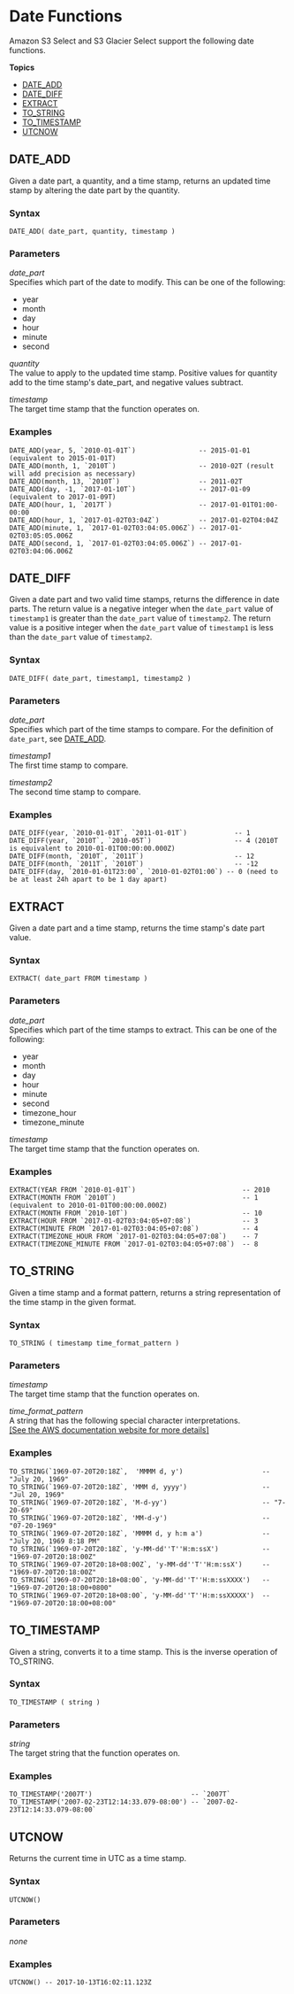 # Date Functions<a name="s3-glacier-select-sql-reference-date"></a>

Amazon S3 Select and S3 Glacier Select support the following date functions\.

**Topics**
+ [DATE\_ADD](#s3-glacier-select-sql-reference-date-add)
+ [DATE\_DIFF](#s3-glacier-select-sql-reference-date-diff)
+ [EXTRACT](#s3-glacier-select-sql-reference-extract)
+ [TO\_STRING](#s3-glacier-select-sql-reference-to-string)
+ [TO\_TIMESTAMP](#s3-glacier-select-sql-reference-to-timestamp)
+ [UTCNOW](#s3-glacier-select-sql-reference-utcnow)

## DATE\_ADD<a name="s3-glacier-select-sql-reference-date-add"></a>

Given a date part, a quantity, and a time stamp, returns an updated time stamp by altering the date part by the quantity\.

### Syntax<a name="s3-glacier-select-sql-reference-date-add-syntax"></a>

```
DATE_ADD( date_part, quantity, timestamp )
```

### Parameters<a name="s3-glacier-select-sql-reference-date-add-parameters"></a>

*date\_part*   
Specifies which part of the date to modify\. This can be one of the following:  
+ year
+ month
+ day
+ hour
+ minute
+ second

 *quantity*   
The value to apply to the updated time stamp\. Positive values for quantity add to the time stamp's date\_part, and negative values subtract\.

 *timestamp*   
The target time stamp that the function operates on\.

### Examples<a name="s3-glacier-select-sql-reference-date-add-examples"></a>

```
DATE_ADD(year, 5, `2010-01-01T`)                -- 2015-01-01 (equivalent to 2015-01-01T)
DATE_ADD(month, 1, `2010T`)                     -- 2010-02T (result will add precision as necessary)
DATE_ADD(month, 13, `2010T`)                    -- 2011-02T
DATE_ADD(day, -1, `2017-01-10T`)                -- 2017-01-09 (equivalent to 2017-01-09T)
DATE_ADD(hour, 1, `2017T`)                      -- 2017-01-01T01:00-00:00
DATE_ADD(hour, 1, `2017-01-02T03:04Z`)          -- 2017-01-02T04:04Z
DATE_ADD(minute, 1, `2017-01-02T03:04:05.006Z`) -- 2017-01-02T03:05:05.006Z
DATE_ADD(second, 1, `2017-01-02T03:04:05.006Z`) -- 2017-01-02T03:04:06.006Z
```

## DATE\_DIFF<a name="s3-glacier-select-sql-reference-date-diff"></a>

Given a date part and two valid time stamps, returns the difference in date parts\. The return value is a negative integer when the `date_part` value of `timestamp1` is greater than the `date_part` value of `timestamp2`\. The return value is a positive integer when the `date_part` value of `timestamp1` is less than the `date_part` value of `timestamp2`\.

### Syntax<a name="s3-glacier-select-sql-reference-date-diff-syntax"></a>

```
DATE_DIFF( date_part, timestamp1, timestamp2 )
```

### Parameters<a name="s3-glacier-select-sql-reference-date-diff-parameters"></a>

 *date\_part*   
Specifies which part of the time stamps to compare\. For the definition of `date_part`, see [DATE\_ADD](#s3-glacier-select-sql-reference-date-add)\.

 *timestamp1*   
The first time stamp to compare\.

 *timestamp2*   
The second time stamp to compare\.

### Examples<a name="s3-glacier-select-sql-reference-date-diff-examples"></a>

```
DATE_DIFF(year, `2010-01-01T`, `2011-01-01T`)            -- 1
DATE_DIFF(year, `2010T`, `2010-05T`)                     -- 4 (2010T is equivalent to 2010-01-01T00:00:00.000Z)
DATE_DIFF(month, `2010T`, `2011T`)                       -- 12
DATE_DIFF(month, `2011T`, `2010T`)                       -- -12
DATE_DIFF(day, `2010-01-01T23:00`, `2010-01-02T01:00`) -- 0 (need to be at least 24h apart to be 1 day apart)
```

## EXTRACT<a name="s3-glacier-select-sql-reference-extract"></a>

Given a date part and a time stamp, returns the time stamp's date part value\.

### Syntax<a name="s3-glacier-select-sql-reference-extract-syntax"></a>

```
EXTRACT( date_part FROM timestamp )
```

### Parameters<a name="s3-glacier-select-sql-reference-extract-parameters"></a>

 *date\_part*   
Specifies which part of the time stamps to extract\. This can be one of the following:  
+ year
+ month
+ day
+ hour
+ minute
+ second
+ timezone\_hour
+ timezone\_minute

 *timestamp*   
The target time stamp that the function operates on\.

### Examples<a name="s3-glacier-select-sql-reference-extract-examples"></a>

```
EXTRACT(YEAR FROM `2010-01-01T`)                           -- 2010
EXTRACT(MONTH FROM `2010T`)                                -- 1 (equivalent to 2010-01-01T00:00:00.000Z)
EXTRACT(MONTH FROM `2010-10T`)                             -- 10
EXTRACT(HOUR FROM `2017-01-02T03:04:05+07:08`)             -- 3
EXTRACT(MINUTE FROM `2017-01-02T03:04:05+07:08`)           -- 4
EXTRACT(TIMEZONE_HOUR FROM `2017-01-02T03:04:05+07:08`)    -- 7
EXTRACT(TIMEZONE_MINUTE FROM `2017-01-02T03:04:05+07:08`)  -- 8
```

## TO\_STRING<a name="s3-glacier-select-sql-reference-to-string"></a>

Given a time stamp and a format pattern, returns a string representation of the time stamp in the given format\.

### Syntax<a name="s3-glacier-select-sql-reference-size-syntax"></a>

```
TO_STRING ( timestamp time_format_pattern )
```

### Parameters<a name="s3-glacier-select-sql-reference-size-parameters"></a>

 *timestamp*   
The target time stamp that the function operates on\.

 *time\_format\_pattern*   
A string that has the following special character interpretations\.      
[\[See the AWS documentation website for more details\]](http://docs.aws.amazon.com/AmazonS3/latest/userguide/s3-glacier-select-sql-reference-date.html)

### Examples<a name="s3-glacier-select-sql-reference-size-examples"></a>

```
TO_STRING(`1969-07-20T20:18Z`,  'MMMM d, y')                    -- "July 20, 1969"
TO_STRING(`1969-07-20T20:18Z`, 'MMM d, yyyy')                   -- "Jul 20, 1969"
TO_STRING(`1969-07-20T20:18Z`, 'M-d-yy')                        -- "7-20-69"
TO_STRING(`1969-07-20T20:18Z`, 'MM-d-y')                        -- "07-20-1969"
TO_STRING(`1969-07-20T20:18Z`, 'MMMM d, y h:m a')               -- "July 20, 1969 8:18 PM"
TO_STRING(`1969-07-20T20:18Z`, 'y-MM-dd''T''H:m:ssX')           -- "1969-07-20T20:18:00Z"
TO_STRING(`1969-07-20T20:18+08:00Z`, 'y-MM-dd''T''H:m:ssX')     -- "1969-07-20T20:18:00Z"
TO_STRING(`1969-07-20T20:18+08:00`, 'y-MM-dd''T''H:m:ssXXXX')   -- "1969-07-20T20:18:00+0800"
TO_STRING(`1969-07-20T20:18+08:00`, 'y-MM-dd''T''H:m:ssXXXXX')  -- "1969-07-20T20:18:00+08:00"
```

## TO\_TIMESTAMP<a name="s3-glacier-select-sql-reference-to-timestamp"></a>

Given a string, converts it to a time stamp\. This is the inverse operation of TO\_STRING\.

### Syntax<a name="s3-glacier-select-sql-reference-to-timestamp-syntax"></a>

```
TO_TIMESTAMP ( string )
```

### Parameters<a name="s3-glacier-select-sql-reference-to-timestamp-parameters"></a>

 *string*   
The target string that the function operates on\.

### Examples<a name="s3-glacier-select-sql-reference-to-timestamp-examples"></a>

```
TO_TIMESTAMP('2007T')                         -- `2007T`
TO_TIMESTAMP('2007-02-23T12:14:33.079-08:00') -- `2007-02-23T12:14:33.079-08:00`
```

## UTCNOW<a name="s3-glacier-select-sql-reference-utcnow"></a>

Returns the current time in UTC as a time stamp\.

### Syntax<a name="s3-glacier-select-sql-reference-utcnow-syntax"></a>

```
UTCNOW()
```

### Parameters<a name="s3-glacier-select-sql-reference-utcnow-parameters"></a>

*none*

### Examples<a name="s3-glacier-select-sql-reference-utcnow-examples"></a>

```
UTCNOW() -- 2017-10-13T16:02:11.123Z
```